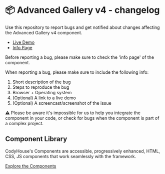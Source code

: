 # 📦 Advanced Gallery v4 - changelog

Use this repository to report bugs and get notified about changes affecting the Advanced Gallery v4 component.

- [Live Demo](https://codyhouse.co/ds/components/app/advanced-gallery-v4)
- [Info Page](https://codyhouse.co/ds/components/info/advanced-gallery-v4)

Before reporting a bug, please make sure to check the 'info page' of the component. 

When reporting a bug, please make sure to include the following info:

1. Short description of the bug
2. Steps to reproduce the bug
3. Browser + Operating system
4. (Optional) A link to a live demo
5. (Optional) A screencast/screenshot of the issue

⚠️ Please be aware it's impossible for us to help you integrate the component in your code, or check for bugs when the component is part of a complex project.

## Component Library

CodyHouse's Components are accessible, progressively enhanced, HTML, CSS, JS components that work seamlessly with the framework.

[Explore the Components](https://codyhouse.co/ds/components)
